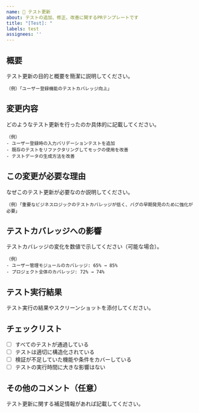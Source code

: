 ```yaml
---
name: 🧪 テスト更新
about: テストの追加、修正、改善に関するPRテンプレートです
title: "[Test]: "
labels: test
assignees: ''
---
```


## 概要

テスト更新の目的と概要を簡潔に説明してください。

```
（例）「ユーザー登録機能のテストカバレッジ向上」
``` 

## 変更内容

どのようなテスト更新を行ったのか具体的に記載してください。

```
（例）
- ユーザー登録時の入力バリデーションテストを追加
- 既存のテストをリファクタリングしてモックの使用を改善
- テストデータの生成方法を改善
``` 

## この変更が必要な理由

なぜこのテスト更新が必要なのか説明してください。

```
（例）「重要なビジネスロジックのテストカバレッジが低く、バグの早期発見のために強化が必要」
``` 

## テストカバレッジへの影響

テストカバレッジの変化を数値で示してください（可能な場合）。

```
（例）
- ユーザー管理モジュールのカバレッジ: 65% → 85%
- プロジェクト全体のカバレッジ: 72% → 74%
``` 

## テスト実行結果

テスト実行の結果やスクリーンショットを添付してください。

## チェックリスト

- [ ] すべてのテストが通過している
- [ ] テストは適切に構造化されている
- [ ] 検証が不足していた機能や条件をカバーしている
- [ ] テストの実行時間に大きな影響はない

## その他のコメント（任意）

テスト更新に関する補足情報があれば記載してください。

```
